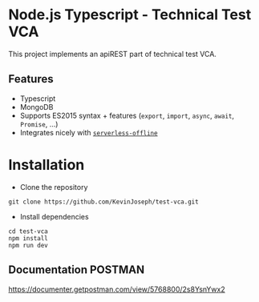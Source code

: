 # Node.js Typescript - Technical Test VCA

This project implements an apiREST part of technical test VCA.

## Features

- Typescript
- MongoDB
- Supports ES2015 syntax + features (`export`, `import`, `async`, `await`, `Promise`, ...)
- Integrates nicely with [`serverless-offline`](https://github.com/dherault/serverless-offline)

# Installation
- Clone the repository
```
git clone https://github.com/KevinJoseph/test-vca.git
```
- Install dependencies
```
cd test-vca
npm install
npm run dev
```

## Documentation POSTMAN
https://documenter.getpostman.com/view/5768800/2s8YsnYwx2
